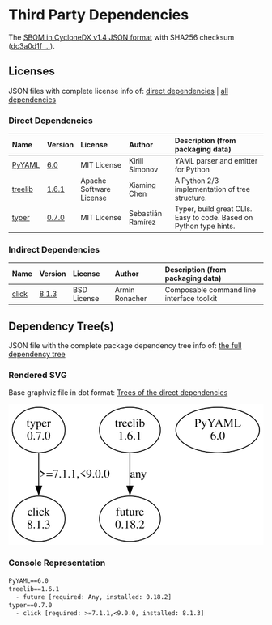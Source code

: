 # Third Party Dependencies

<!--[[[fill sbom_sha256()]]]-->
The [SBOM in CycloneDX v1.4 JSON format](https://github.com/sthagen/pilli/blob/default/sbom.json) with SHA256 checksum ([dc3a0d1f ...](https://raw.githubusercontent.com/sthagen/pilli/default/sbom.json.sha256 "sha256:dc3a0d1f645e182e7026d87e29c620a7a2137d9977017554b488bb2a3c328ab1")).
<!--[[[end]]] (checksum: 7cf11440c137b08e10372ce4c3fcdd53)-->
## Licenses 

JSON files with complete license info of: [direct dependencies](direct-dependency-licenses.json) | [all dependencies](all-dependency-licenses.json)

### Direct Dependencies

<!--[[[fill direct_dependencies_table()]]]-->
| Name                                             | Version                                          | License                 | Author            | Description (from packaging data)                                  |
|:-------------------------------------------------|:-------------------------------------------------|:------------------------|:------------------|:-------------------------------------------------------------------|
| [PyYAML](https://pyyaml.org/)                    | [6.0](https://pypi.org/project/PyYAML/6.0/)      | MIT License             | Kirill Simonov    | YAML parser and emitter for Python                                 |
| [treelib](https://github.com/caesar0301/treelib) | [1.6.1](https://pypi.org/project/treelib/1.6.1/) | Apache Software License | Xiaming Chen      | A Python 2/3 implementation of tree structure.                     |
| [typer](https://github.com/tiangolo/typer)       | [0.7.0](https://pypi.org/project/typer/0.7.0/)   | MIT License             | Sebastián Ramírez | Typer, build great CLIs. Easy to code. Based on Python type hints. |
<!--[[[end]]] (checksum: 47b90387514cce074bb99212f2809060)-->

### Indirect Dependencies

<!--[[[fill indirect_dependencies_table()]]]-->
| Name                                          | Version                                        | License     | Author         | Description (from packaging data)         |
|:----------------------------------------------|:-----------------------------------------------|:------------|:---------------|:------------------------------------------|
| [click](https://palletsprojects.com/p/click/) | [8.1.3](https://pypi.org/project/click/8.1.3/) | BSD License | Armin Ronacher | Composable command line interface toolkit |
<!--[[[end]]] (checksum: dc3a866a7aa3332404bde3da87727cb9)-->

## Dependency Tree(s)

JSON file with the complete package dependency tree info of: [the full dependency tree](package-dependency-tree.json)

### Rendered SVG

Base graphviz file in dot format: [Trees of the direct dependencies](package-dependency-tree.dot.txt)

<img src="./package-dependency-tree.svg" alt="Trees of the direct dependencies" title="Trees of the direct dependencies"/>

### Console Representation

<!--[[[fill dependency_tree_console_text()]]]-->
````console
PyYAML==6.0
treelib==1.6.1
  - future [required: Any, installed: 0.18.2]
typer==0.7.0
  - click [required: >=7.1.1,<9.0.0, installed: 8.1.3]
````
<!--[[[end]]] (checksum: e5ff21ad12642b3462a4b27e7c9c7e30)-->
